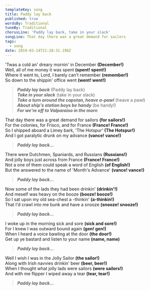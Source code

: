 ```yaml
---
templateKey: song
title: Paddy lay back
published: true
wordsBy: Traditional
tuneBy: Traditional
chorusLine: 'Paddy lay back, take in your slack'
songLine: That day there was a great demand for sailors
tags:
  - song
date: 2019-03-14T21:28:31.196Z
---
```


'Twas a cold an' dreary mornin' in December **(December!)**\
Well, all of me money it was spent **(spent! spent!)**\
Where it went to, Lord, I barely can't remember **(remember!)**\
So down to the shippin' office went **(went! went!)**

>***Paddy lay back*** (Paddy lay back)\
***Take in your slack*** (take in your slack)\
***Take a turn around the capstan, heave a-pawl*** (heave a pawl)\
***About ship's station boys be handy*** (be handy!)\
***For we're off to Valparaiso in the morn***

That day there was a great demand for sailors **(for sailors!)**\
For the colonies, for Frisco, and for France **(France! France!)**\
So I shipped aboard a Limey bark, 'The Hotspur' **(The Hotspur!)**\
And I got paralytic drunk on my advance **(vance! vance!)**

>***Paddy lay back...***

There were Dutchmen, Spaniards, and Russians **(Russians!)**\
And jolly boys just across from France **(France! France!)**\
Not a one of them could speak a word of English **(of English!)**\
But the answered to the name of 'Month's Advance' **(vance! vance!)**

>***Paddy lay back...***

Now some of the lads they had been drinkin' **(drinkin'!)**\
And meself was heavy on the booze  **(booze! booze!)**\
So I sat upon my old sea-chest a -thinkin' **(a-thinkin!)**\
That I'd crawl into me bunk and have a snooze **(snooze! snooze!)**

>***Paddy lay back...***
>
I woke up in the morning sick and sore **(sick and sore!)**\
For I knew I was outward bound again **(gen! gen!)**\
When I heard a voice bawling at the door **(the door!)**\
Get up ye bastard and listen to your name  **(name, name)**

>***Paddy lay back...***

Well I wish I was in the Jolly Sailor **(the sailor!)**\
Along with Irish navvies drinkin' beer **(beer, beer!)**\
When I thought what jolly lads were sailors **(were sailors!)**\
And with me flipper I wiped away a tear **(tear, tear!)**

>***Paddy lay back...***
